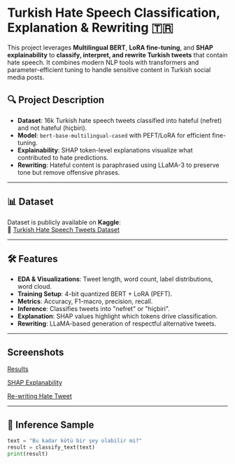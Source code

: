 # Turkish Hate Speech Classification, Explanation & Rewriting 🇹🇷

This project leverages **Multilingual BERT**, **LoRA fine-tuning**, and **SHAP explainability** to **classify, interpret, and rewrite Turkish tweets** that contain hate speech. 
It combines modern NLP tools with transformers and parameter-efficient tuning to handle sensitive content in Turkish social media posts.

## 🔍 Project Description
- **Dataset**: 16k Turkish hate speech tweets classified into hateful (nefret) and not hateful (hiçbiri).
- **Model**: `bert-base-multilingual-cased` with PEFT/LoRA for efficient fine-tuning.
- **Explainability**: SHAP token-level explanations visualize what contributed to hate predictions.
- **Rewriting**: Hateful content is paraphrased using LLaMA-3 to preserve tone but remove offensive phrases.

---

## 📊 Dataset
Dataset is publicly available on **Kaggle**:  
🔗 [Turkish Hate Speech Tweets Dataset](https://www.kaggle.com/datasets/musadiqpashak/turkish-hatespeech-tweets)

---

## 🛠️ Features
- **EDA & Visualizations**: Tweet length, word count, label distributions, word cloud.
- **Training Setup**: 4-bit quantized BERT + LoRA (PEFT).
- **Metrics**: Accuracy, F1-macro, precision, recall.
- **Inference**: Classifies tweets into "nefret" or "hiçbiri".
- **Explanation**: SHAP values highlight which tokens drive classification.
- **Rewriting**: LLaMA-based generation of respectful alternative tweets.

---

## Screenshots

[Results](https://www.kaggle.com/datasets/musadiqpashak/turkish-hatespeech-tweets)

[SHAP Explanability](https://www.kaggle.com/datasets/musadiqpashak/turkish-hatespeech-tweets)

[Re-writing Hate Tweet](https://www.kaggle.com/datasets/musadiqpashak/turkish-hatespeech-tweets)

---
## 🧪 Inference Sample
```python
text = "Bu kadar kötü bir şey olabilir mi?"
result = classify_text(text)
print(result)
